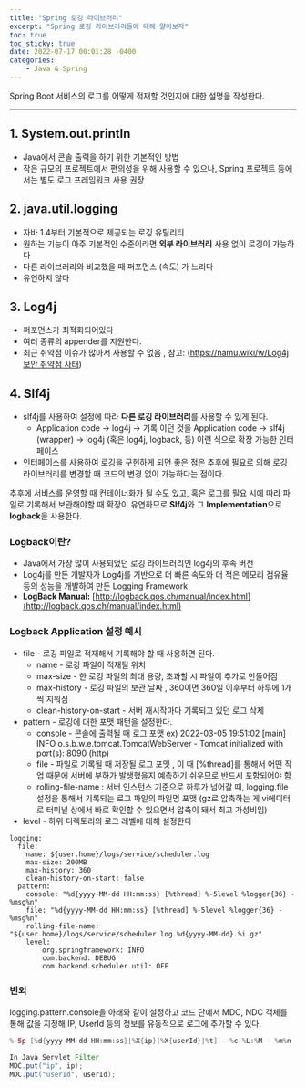 ```yaml
---
title: "Spring 로깅 라이브러리"
excerpt: "Spring 로깅 라이브러리들에 대해 알아보자"
toc: true
toc_sticky: true
date: 2022-07-17 00:01:28 -0400
categories: 
    - Java & Spring
---
```


Spring Boot 서비스의 로그를 어떻게 적재할 것인지에 대한 설명을 작성한다.
<hr/>

## 1. System.out.println

- Java에서 콘솔 출력을 하기 위한 기본적인 방법
- 작은 규모의 프로젝트에서 편의성을 위해 사용할 수 있으나, Spring 프로젝트 등에서는 별도 로그 프레임워크 사용 권장

## 2. java.util.logging

- 자바 1.4부터 기본적으로 제공되는 로깅 유틸리티
- 원하는 기능이 아주 기본적인 수준이라면 **외부 라이브러리** 사용 없이 로깅이 가능하다
- 다른 라이브러리와 비교했을 때 퍼포먼스 (속도) 가 느리다
- 유연하지 않다

## 3. Log4j

- 퍼포먼스가 최적화되어있다
- 여러 종류의 appender를 지원한다.
- 최근 취약점 이슈가 많아서 사용할 수 없음 , 참고: ([https://namu.wiki/w/Log4j 보안 취약점 사태](https://namu.wiki/w/Log4j%20%EB%B3%B4%EC%95%88%20%EC%B7%A8%EC%95%BD%EC%A0%90%20%EC%82%AC%ED%83%9C))

## 4. Slf4j

- slf4j를 사용하여 설정에 따라 **다른 로깅 라이브러리**를 사용할 수 있게 된다.
    - Application code -> log4j -> 기록 이던 것을 Application code -> slf4j (wrapper) -> log4j (혹은 log4j, logback, 등) 이런 식으로 확장 가능한 인터페이스
- 인터페이스를 사용하여 로깅을 구현하게 되면 좋은 점은 추후에 필요로 의해 로깅 라이브러리를 변경할 때 코드의 변경 없이 가능하다는 점이다.

추후에 서비스를 운영할 때 컨테이너화가 될 수도 있고, 혹은 로그를 필요 시에 따라 파일로 기록해서 보관해야할 때 확장이 유연하므로 **Slf4j**와 그 **Implementation**으로 **logback**을 사용한다. 

### **Logback이란?**

- Java에서 가장 많이 사용되었던 로깅 라이브러리인 log4j의 후속 버전
- Log4j를 만든 개발자가 Log4j를 기반으로 더 빠른 속도와 더 적은 메모리 점유율 등의 성능을 개발하여 만든 Logging Framework
- **LogBack Manual:** [http://logback.qos.ch/manual/index.html](http://logback.qos.ch/manual/index.html)

### Logback Application 설정 예시

- file - 로깅 파일로 적재해서 기록해야 할 때 사용하면 된다.
    - name - 로깅 파일이 적재될 위치
    - max-size - 한 로깅 파일의 최대 용량, 초과할 시 파일이 추가로 만들어짐
    - max-history - 로깅 파일의 보관 날짜 , 360이면 360일 이후부터 하루에 1개씩 지워짐
    - clean-history-on-start - 서버 재시작마다 기록되고 있던 로그 삭제
- pattern - 로깅에 대한 포맷 패턴을 설정한다.
    - console - 콘솔에 출력될 때 로그 포맷 ex) 2022-03-05 19:51:02 [main] INFO o.s.b.w.e.tomcat.TomcatWebServer - Tomcat initialized with port(s): 8090 (http)
    - file - 파일로 기록될 때 저장될 로그 포맷 , 이 때 [%thread]를 통해서 어떤 작업 때문에 서버에 부하가 발생했을지 예측하기 쉬우므로 반드시 포함되어야 함
    - rolling-file-name : 서버 인스턴스 기준으로 하루가 넘어갈 때, logging.file 설정을 통해서 기록되는 로그 파일의 파일명 포맷 (gz로 압축하는 게 vi에디터로 터미널 상에서 바로 확인할 수 있으면서 압축이 돼서 최고 가성비임)
- level - 하위 디렉토리의 로그 레벨에 대해 설정한다

```
logging:
  file:
    name: ${user.home}/logs/service/scheduler.log
    max-size: 200MB
    max-history: 360
    clean-history-on-start: false
  pattern:
    console: "%d{yyyy-MM-dd HH:mm:ss} [%thread] %-5level %logger{36} - %msg%n"
    file: "%d{yyyy-MM-dd HH:mm:ss} [%thread] %-5level %logger{36} - %msg%n"
    rolling-file-name: "${user.home}/logs/service/scheduler.log.%d{yyyy-MM-dd}.%i.gz"
	level: 
		org.springframework: INFO
		com.backend: DEBUG
		com.backend.scheduler.util: OFF
```

### 번외
logging.pattern.console을 아래와 같이 설정하고 코드 단에서 MDC, NDC 객체를 통해 값을 지정해 IP, UserId 등의 정보를 유동적으로 로그에 추가할 수 있다.
```java
%-5p [%d{yyyy-MM-dd HH:mm:ss}|%X{ip}|%X{userId}|%t] - %c:%L:%M - %m%n

In Java Servlet Filter 
MDC.put("ip", ip);
MDC.put("userId", userId);
```